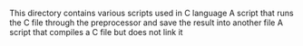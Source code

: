 This directory contains various scripts used in C language
A script that runs the C file through the preprocessor and save the result into another file
A script that compiles a C file but does not link it
